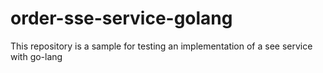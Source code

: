 # order-sse-service-golang
This repository is a sample for testing an implementation of a see service with go-lang
